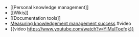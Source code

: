 - [[Personal knowledge management]]
- [[Wikis]]
- [[Documentation tools]]
- [Measuring knowledgement management success](https://www.youtube.com/watch?v=YIMulToefqk) #video
- {{video https://www.youtube.com/watch?v=YIMulToefqk}}